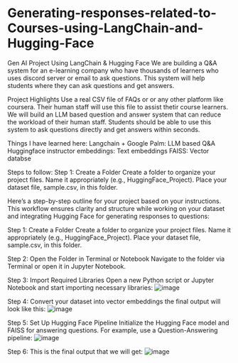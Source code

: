 # Generating-responses-related-to-Courses-using-LangChain-and-Hugging-Face
 Gen AI Project Using LangChain &amp; Hugging Face
 We are building a Q&A system for an e-learning company who have thousands of learners who uses discord server or email to ask questions. This system will help students where they can ask questions and get answers.

Project Highlights
Use a real CSV file of FAQs or or any other platform like coursera.
Their human staff will use this file to assist thetir course learners.
We will build an LLM based question and answer system that can reduce the workload of their human staff.
Students should be able to use this system to ask questions directly and get answers within seconds.

Things I have learned here:
Langchain + Google Palm: LLM based Q&A
Huggingface instructor embeddings: Text embeddings
FAISS: Vector databse

Steps to follow:
Step 1: Create a Folder
Create a folder to organize your project files. Name it appropriately (e.g., HuggingFace_Project).
Place your dataset file, sample.csv, in this folder.


Here’s a step-by-step outline for your project based on your instructions. This workflow ensures clarity and structure while working on your dataset and integrating Hugging Face for generating responses to questions:

Step 1: Create a Folder
Create a folder to organize your project files. Name it appropriately (e.g., HuggingFace_Project).
Place your dataset file, sample.csv, in this folder.

Step 2: Open the Folder in Terminal or Notebook
Navigate to the folder via Terminal or open it in Jupyter Notebook.

Step 3: Import Required Libraries
Open a new Python script or Jupyter Notebook and start importing necessary libraries:
![image](https://github.com/user-attachments/assets/0fb37150-3f55-4de2-8646-6b27c18ced02)

Step 4: Convert your dataset into vector embeddings the final output will look like this:
![image](https://github.com/user-attachments/assets/ac2f9cef-7a99-4264-9066-189a77f9926a)

Step 5: Set Up Hugging Face Pipeline
Initialize the Hugging Face model and FAISS for answering questions. For example, use a Question-Answering pipeline:
![image](https://github.com/user-attachments/assets/be8758fd-21c0-4a01-8135-7bde6509e866)

Step 6: This is the final output that we will get:
![image](https://github.com/user-attachments/assets/f1e198b8-d8d2-4026-954e-812d9cc3c572)





